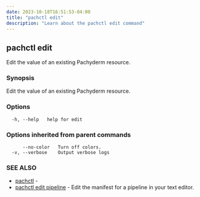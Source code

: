 ```yaml
---
date: 2023-10-18T16:51:53-04:00
title: "pachctl edit"
description: "Learn about the pachctl edit command"
---
```


## pachctl edit

Edit the value of an existing Pachyderm resource.

### Synopsis

Edit the value of an existing Pachyderm resource.

### Options

```
  -h, --help   help for edit
```

### Options inherited from parent commands

```
      --no-color   Turn off colors.
  -v, --verbose    Output verbose logs
```

### SEE ALSO

* [pachctl](../pachctl)	 - 
* [pachctl edit pipeline](../pachctl_edit_pipeline)	 - Edit the manifest for a pipeline in your text editor.

